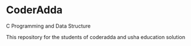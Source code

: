 # CoderAdda
C Programming and Data Structure

This repository for the students of coderadda and usha education solution

